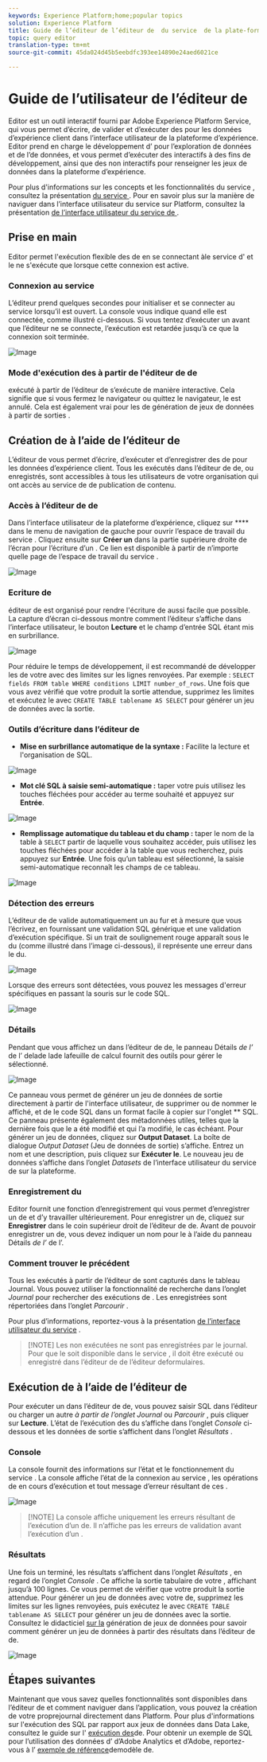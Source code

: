 ```yaml
---
keywords: Experience Platform;home;popular topics
solution: Experience Platform
title: Guide de l’éditeur de l’éditeur de  du service  de la plate-forme Adobe Experience Platform
topic: query editor
translation-type: tm+mt
source-git-commit: 45da024d45b5eebdfc393ee14890e24aed6021ce

---
```



# Guide de l’utilisateur de l’éditeur de 

 Editor est un outil interactif fourni par Adobe Experience Platform Service, qui vous permet d’écrire, de valider et d’exécuter des  pour les données d’expérience client dans l’interface utilisateur de la plateforme d’expérience.  Editor prend en charge le développement d’ pour l’exploration de données et de l’de données, et vous permet d’exécuter des interactifs à des fins de développement, ainsi que des non interactifs pour renseigner les jeux de données dans la plateforme d’expérience.

Pour plus d&#39;informations sur les concepts et les fonctionnalités du service , consultez la présentation [du service ][query-service-overview]. Pour en savoir plus sur la manière de naviguer dans l’interface utilisateur du service  sur Platform, consultez la présentation [de l’interface utilisateur du service de ][query-service-ui].

## Prise en main

 Editor permet l&#39;exécution flexible des  de en se connectant àle service d&#39; et le ne s&#39;exécute que lorsque cette connexion est active.

### Connexion au service 

L’éditeur  prend quelques secondes pour initialiser et se connecter au service  lorsqu’il est ouvert. La console vous indique quand elle est connectée, comme illustré ci-dessous. Si vous tentez d’exécuter un  avant que l’éditeur ne se connecte, l’exécution est retardée jusqu’à ce que la connexion soit terminée.

![Image](../images/queries/query-editor-overview/initializing-connection.png)

### Mode d&#39;exécution des  à partir de l&#39;éditeur de  de

 exécuté à partir de l’éditeur  de s’exécute de manière interactive. Cela signifie que si vous fermez le navigateur ou quittez le navigateur, le  est annulé. Cela est également vrai pour les  de génération de jeux de données à partir de sorties .

## Création de  à l’aide de l’éditeur  de

L’éditeur de  vous permet d’écrire, d’exécuter et d’enregistrer des  de pour les données d’expérience client. Tous les  exécutés dans l’éditeur de  de, ou enregistrés, sont accessibles à tous les utilisateurs de votre organisation qui ont accès au service de  de publication de contenu.

### Accès à l’éditeur de  de

Dans l’interface utilisateur de la plateforme d’expérience, cliquez sur **** dans le menu de navigation de gauche pour ouvrir l’espace de travail du service . Cliquez ensuite sur **Créer un** dans la partie supérieure droite de l’écran pour  l’écriture d’un . Ce lien est disponible à partir de n’importe quelle page de l’espace de travail du service .

![Image](../images/queries/query-editor-overview/create-query.png)

### Ecriture de

 éditeur de  est organisé pour rendre l&#39;écriture de aussi facile que possible. La capture d’écran ci-dessous montre comment l’éditeur s’affiche dans l’interface utilisateur, le bouton **Lecture** et le champ d’entrée SQL étant mis en surbrillance.

![Image](../images/queries/query-editor-overview/editor.png)

Pour réduire le temps de développement, il est recommandé de développer les  de votre avec des limites sur les lignes renvoyées. Par exemple : `SELECT fields FROM table WHERE conditions LIMIT number_of_rows`. Une fois que vous avez vérifié que votre  produit la sortie attendue, supprimez les limites et exécutez le avec `CREATE TABLE tablename AS SELECT` pour générer un jeu de données avec la sortie.

### Outils d’écriture dans l’éditeur de 

- **Mise en surbrillance automatique de la syntaxe :** Facilite la lecture et l&#39;organisation de SQL.

![Image](../images/queries/query-editor-overview/syntax-highlight.png)

- **Mot clé SQL à saisie semi-automatique :**  taper votre  puis utilisez les touches fléchées pour accéder au terme souhaité et appuyez sur **Entrée**.

![Image](../images/queries/query-editor-overview/syntax-auto.png)

- **Remplissage automatique du tableau et du champ :**  taper le nom de la table à `SELECT` partir de laquelle vous souhaitez accéder, puis utilisez les touches fléchées pour accéder à la table que vous recherchez, puis appuyez sur **Entrée**. Une fois qu’un tableau est sélectionné, la saisie semi-automatique reconnaît les champs de ce tableau.

![Image](../images/queries/query-editor-overview/tables-auto.png)

### Détection des erreurs

L’éditeur de  de valide automatiquement un  au fur et à mesure que vous l’écrivez, en fournissant une validation SQL générique et une validation d’exécution spécifique. Si un trait de soulignement rouge apparaît sous le  du (comme illustré dans l’image ci-dessous), il représente une erreur dans le  du.

![Image](../images/queries/query-editor-overview/syntax-error-highlight.png)

Lorsque des erreurs sont détectées, vous pouvez  les messages d&#39;erreur spécifiques en passant la souris sur le code SQL.

![Image](../images/queries/query-editor-overview/linting-error.png)

### Détails 

Pendant que vous affichez un  dans l’éditeur de  de, le panneau Détails *de l’* de l’ delade lade lafeuille de calcul fournit des outils pour gérer le sélectionné.

![Image](../images/queries/query-editor-overview/query-details.png)

Ce panneau vous permet de générer un jeu de données de sortie directement à partir de l&#39;interface utilisateur, de supprimer ou de nommer le  affiché, et de  le code SQL dans un format facile à copier sur l&#39;onglet ** SQL. Ce panneau présente également des métadonnées utiles, telles que la dernière fois que le a été modifié et qui l’a modifié, le cas échéant. Pour générer un jeu de données, cliquez sur **Output Dataset**. La boîte de dialogue *Output Dataset* (Jeu de données de sortie) s’affiche. Entrez un nom et une description, puis cliquez sur **Exécuter le**. Le nouveau jeu de données s’affiche dans l’onglet *Datasets* de l’interface utilisateur du service de  sur la plateforme.

### Enregistrement du 

 Editor fournit une fonction d’enregistrement qui vous permet d’enregistrer un  de et d’y travailler ultérieurement. Pour enregistrer un  de, cliquez sur **Enregistrer** dans le coin supérieur droit de l’éditeur de  de. Avant de pouvoir enregistrer un  de, vous devez indiquer un nom pour le  à l’aide du panneau Détails *de l’* de l’.

### Comment trouver le précédent 

Tous les  exécutés à partir de l’éditeur  de sont capturés dans le tableau Journal. Vous pouvez utiliser la fonctionnalité de recherche dans l’onglet *Journal* pour rechercher des exécutions de . Les  enregistrées sont répertoriées dans l’onglet *Parcourir* .

Pour plus d’informations, reportez-vous à la présentation [de l’interface utilisateur du service][query-service-ui] .

>[!NOTE] Les  non exécutées ne sont pas enregistrées par le journal. Pour que le soit disponible dans le service , il doit être exécuté ou enregistré dans l’éditeur de  de l’éditeur deformulaires.

## Exécution de  à l’aide de l’éditeur  de

Pour exécuter un dans l’éditeur de  de, vous pouvez saisir SQL dans l’éditeur ou charger un autre *à partir de l’onglet Journal* ou *Parcourir* , puis cliquer sur **Lecture**. L’état de l’exécution des  du s’affiche dans l’onglet *Console* ci-dessous et les données de sortie s’affichent dans l’onglet *Résultats* .

### Console

La console fournit des informations sur l’état et le fonctionnement du service . La console affiche l’état de la connexion au service , les opérations de  en cours d’exécution et tout message d’erreur résultant de ces .

![Image](../images/queries/query-editor-overview/console.png)

>[!NOTE] La console affiche uniquement les erreurs résultant de l’exécution d’un  de. Il n’affiche pas les erreurs de validation  avant l’exécution d’un .

### Résultats 

Une fois un  terminé, les résultats s’affichent dans l’onglet *Résultats* , en regard de l’onglet *Console* . Ce affiche la sortie tabulaire de votre , affichant jusqu’à 100 lignes. Ce  vous permet de vérifier que votre  produit la sortie attendue. Pour générer un jeu de données avec votre  de, supprimez les limites sur les lignes renvoyées, puis exécutez le  avec `CREATE TABLE tablename AS SELECT` pour générer un jeu de données avec la sortie. Consultez le didacticiel [sur la][query-service-create-datasets] génération de jeux de données pour savoir comment générer un jeu de données à partir des résultats  dans l’éditeur de  de.

![Image](../images/queries/query-editor-overview/query-results.png)

## Étapes suivantes

Maintenant que vous savez quelles fonctionnalités sont disponibles dans l’éditeur de  et comment naviguer dans l’application, vous pouvez  la création de votre proprejournal directement dans Platform. Pour plus d&#39;informations sur l&#39;exécution des  SQL par rapport aux jeux de données dans Data Lake, consultez le guide sur l&#39; [exécution des][query-service-running-queries]de. Pour obtenir un exemple de  SQL pour l’utilisation des données d’ d’Adobe Analytics et d’Adobe, reportez-vous à l’ [exemple de référence][query-service-sample-queries]demodèle de.

[query-service-overview]: ../home.md
[query-service-ui]: overview.md
[query-service-running-queries]: ../creating-queries/creating-queries.md
[query-service-sample-queries]: ../sample-queries/overview.md
[query-service-create-datasets]: ../creating-queries/create-datasets.md
